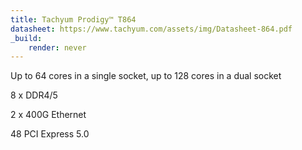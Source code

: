 ```yaml
---
title: Tachyum Prodigy™ T864
datasheet: https://www.tachyum.com/assets/img/Datasheet-864.pdf
_build:
    render: never
---
```

Up to 64 cores in a single socket, up to 128 cores in a dual socket

8 x DDR4/5

2 x 400G Ethernet

48 PCI Express 5.0